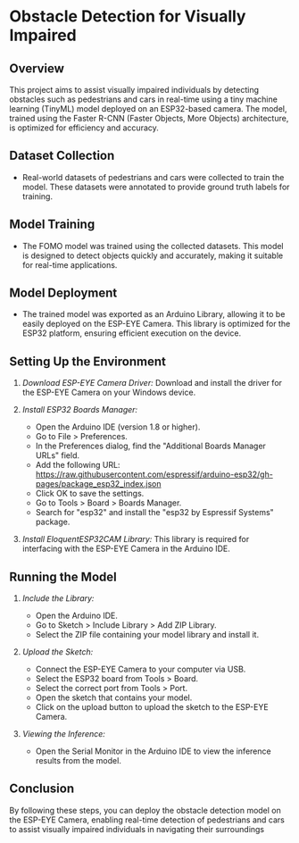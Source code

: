 # Obstacle Detection for Visually Impaired

## Overview

This project aims to assist visually impaired individuals by detecting obstacles such as pedestrians and cars in real-time using a tiny machine learning (TinyML) model deployed on an ESP32-based camera. The model, trained using the Faster R-CNN (Faster Objects, More Objects) architecture, is optimized for efficiency and accuracy.

## Dataset Collection

- Real-world datasets of pedestrians and cars were collected to train the model. These datasets were annotated to provide ground truth labels for training.

## Model Training

- The FOMO model was trained using the collected datasets. This model is designed to detect objects quickly and accurately, making it suitable for real-time applications.

## Model Deployment

- The trained model was exported as an Arduino Library, allowing it to be easily deployed on the ESP-EYE Camera. This library is optimized for the ESP32 platform, ensuring efficient execution on the device.

## Setting Up the Environment

1. *Download ESP-EYE Camera Driver:* Download and install the driver for the ESP-EYE Camera on your Windows device.

2. *Install ESP32 Boards Manager:*
   - Open the Arduino IDE (version 1.8 or higher).
   - Go to File > Preferences.
   - In the Preferences dialog, find the "Additional Boards Manager URLs" field.
   - Add the following URL: https://raw.githubusercontent.com/espressif/arduino-esp32/gh-pages/package_esp32_index.json
   - Click OK to save the settings.
   - Go to Tools > Board > Boards Manager.
   - Search for "esp32" and install the "esp32 by Espressif Systems" package.

3. *Install EloquentESP32CAM Library:* This library is required for interfacing with the ESP-EYE Camera in the Arduino IDE.

## Running the Model

1. *Include the Library:*
   - Open the Arduino IDE.
   - Go to Sketch > Include Library > Add ZIP Library.
   - Select the ZIP file containing your model library and install it.

2. *Upload the Sketch:*
   - Connect the ESP-EYE Camera to your computer via USB.
   - Select the ESP32 board from Tools > Board.
   - Select the correct port from Tools > Port.
   - Open the sketch that contains your model.
   - Click on the upload button to upload the sketch to the ESP-EYE Camera.

3. *Viewing the Inference:*
   - Open the Serial Monitor in the Arduino IDE to view the inference results from the model.

## Conclusion

By following these steps, you can deploy the obstacle detection model on the ESP-EYE Camera, enabling real-time detection of pedestrians and cars to assist visually impaired individuals in navigating their surroundings

